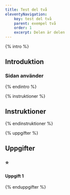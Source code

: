 ```yaml
---
title: Test del två
eleventyNavigation:
    key: test del två
    parent: exempel två
    order: 1
    excerpt: Delen är delen
---
```


{% intro %}

## Introduktion

### Sidan använder

{% endintro %}

{% instruktioner %}

## Instruktioner

{% endinstruktioner %}

{% uppgifter %}

## Uppgifter

### ⭐

#### Uppgift 1

{% enduppgifter %}

